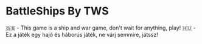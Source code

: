 # BattleShips By TWS
🇬🇧 - This game is a ship and war game, don't wait for anything, play!
🇭🇺 - Ez a játék egy hajó és háborús játék, ne várj semmire, játssz!
